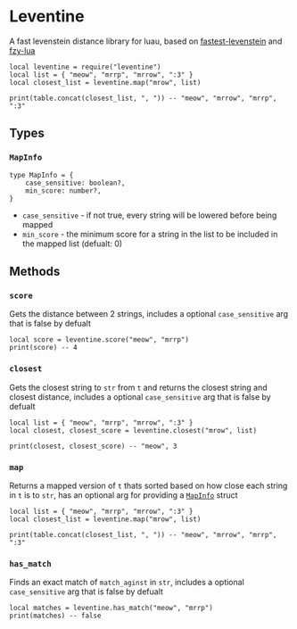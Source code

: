 # Leventine

A fast levenstein distance library for luau, based on [fastest-levenstein](https://github.com/ka-weihe/fastest-levenshtein) and [fzy-lua](https://github.com/swarn/fzy-lua)

```luau
local leventine = require("leventine")
local list = { "meow", "mrrp", "mrrow", ":3" }
local closest_list = leventine.map("mrow", list)

print(table.concat(closest_list, ", ")) -- "meow", "mrrow", "mrrp", ":3"
```

## Types

### `MapInfo`

```luau
type MapInfo = {
	case_sensitive: boolean?,
	min_score: number?,
}
```
* `case_sensitive` - if not true, every string will be lowered before being mapped
* `min_score` - the minimum score for a string in the list to be included in the mapped list (defualt: 0)

## Methods


### `score`

Gets the distance between 2 strings, includes a optional `case_sensitive` arg that is false by defualt

```luau
local score = leventine.score("meow", "mrrp")
print(score) -- 4
```

### `closest`

Gets the closest string to `str` from `t` and returns the closest string and closest distance, includes a optional `case_sensitive` arg that is false by defualt

```luau
local list = { "meow", "mrrp", "mrrow", ":3" }
local closest, closest_score = leventine.closest("mrow", list)

print(closest, closest_score) -- "meow", 3
```

### `map`

Returns a mapped version of `t` thats sorted based on how close each string in `t` is to `str`,
has an optional arg for providing a [`MapInfo`](#mapinfo) struct

```luau
local list = { "meow", "mrrp", "mrrow", ":3" }
local closest_list = leventine.map("mrow", list)

print(table.concat(closest_list, ", ")) -- "meow", "mrrow", "mrrp", ":3"
```

### `has_match`

Finds an exact match of `match_aginst` in `str`, includes a optional `case_sensitive` arg that is false by defualt

```luau
local matches = leventine.has_match("meow", "mrrp")
print(matches) -- false
```